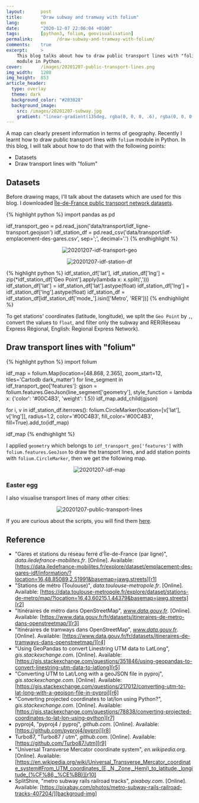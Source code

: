 ```yaml
---
layout:      post
title:       "Draw subway and tramway with folium"
lang:        en
date:        "2020-12-07 22:06:04 +0100"
tags:        [python3, folium, geovisualisation]
permalink:         /draw-subway-and-tramway-with-folium/
comments:    true
excerpt:     >
    This blog talks about how to draw public transport lines with "folium"
    module in Python.
cover:       /images/20201207-public-transport-lines.png
img_width:   1280
img_height:  853
article_header:
  type: overlay
  theme: dark
  background_color: "#203028"
  background_image:
    src: /images/20201207-subway.jpg
    gradient: "linear-gradient(135deg, rgba(0, 0, 0, .6), rgba(0, 0, 0, .4))"
---
```


A map can clearly present information in terms of geography. Recently I learnt
how to draw public transport lines with `folium` module in Python. In this blog,
I will talk about how to do that with the following points:
- Datasets
- Draw transport lines with "folium"

## Datasets
Before drawing maps, I'll talk about the datasets which are used for this blog.
I downloaded [Île-de-France public transport network datasets][r1].

{% highlight python %}
import pandas as pd

idf_transport_geo = pd.read_json('data/transport/idf_ligne-transport.geojson')
idf_station_df = pd.read_csv('data/transport/idf-emplacement-des-gares.csv', sep=';', decimal='.')
{% endhighlight %}

<p align="center">
  <img alt="20201207-idf-transport-geo"
  src="{{ site.baseurl }}/images/20201207-idf-transport-geo.png"/>
</p>

<p align="center">
  <img alt="20201207-idf-station-df"
  src="{{ site.baseurl }}/images/20201207-idf-station-df.png"/>
</p>

{% highlight python %}
idf_station_df['lat'], idf_station_df['lng'] = zip(*idf_station_df['Geo Point'].apply(lambda x: x.split(',')))
idf_station_df['lat'] = idf_station_df['lat'].astype(float)
idf_station_df['lng'] = idf_station_df['lng'].astype(float)
idf_station_df = idf_station_df[idf_station_df['mode_'].isin(['Metro', 'RER'])]
{% endhighlight %}

To get stations' coordinates (latitude, longitude), we split the `Geo Point` by
`,`, convert the values to `float`, and filter only the subway and RER(Réseau
Express Régional, English: Regional Express Network).

## Draw transport lines with "folium"
{% highlight python %}
import folium

idf_map = folium.Map(location=[48.868, 2.365], zoom_start=12, tiles='Cartodb dark_matter')
for line_segment in idf_transport_geo['features']:
    gjson = folium.features.GeoJson(line_segment['geometry'],
                                    style_function = lambda x: {'color': '#00C4B3',
                                                                'weight': 1.5})
    idf_map.add_child(gjson)

for i, v in idf_station_df.iterrows():
    folium.CircleMarker(location=[v['lat'], v['lng']],
                        radius=1.2,
                        color='#00C4B3',
                        fill_color='#00C4B3',
                        fill=True).add_to(idf_map)

idf_map
{% endhighlight %}

I applied `geometry` which belongs to `idf_transport_geo['features']` with
`folium.features.GeoJson` to draw the transport lines, and add station points
with `folium.CircleMarker`, then we get the following map.

<p align="center">
  <img alt="20201207-idf-map"
  src="{{ site.baseurl }}/images/20201207-idf-map.png"/>
</p>

### Easter egg
I also visualise transport lines of many other cities:

<p align="center">
  <img alt="20201207-public-transport-lines"
  src="{{ site.baseurl }}/images/20201207-public-transport-lines.png"/>
</p>

If you are curious about the scripts, you will find them [here][notebook].

## Reference
- "Gares et stations du réseau ferré d'Île-de-France (par ligne)", _data.iledefrance-mobilites.fr_. [Online]. Available: [https://data.iledefrance-mobilites.fr/explore/dataset/emplacement-des-gares-idf/information/?location=16,48.85089,2.51991&basemap=jawg.streets][r1]
- "Stations de métro (Toulouse)", _data.toulouse-metropole.fr_. [Online]. Available: [https://data.toulouse-metropole.fr/explore/dataset/stations-de-metro/map/?location=16,43.60215,1.44379&basemap=jawg.streets][r2]
- "Itinéraires de métro dans OpenStreetMap", _www.data.gouv.fr_. [Online]. Available: [https://www.data.gouv.fr/fr/datasets/itineraires-de-metro-dans-openstreetmap/][r3]
- "Itinéraires de tramways dans OpenStreetMap", _www.data.gouv.fr_. [Online]. Available: [https://www.data.gouv.fr/fr/datasets/itineraires-de-tramways-dans-openstreetmap/][r4]
- "Using GeoPandas to convert Linestring UTM data to LatLong", _gis.stackexchange.com_. [Online]. Available: [https://gis.stackexchange.com/questions/351846/using-geopandas-to-convert-linestring-utm-data-to-latlong][r5]
- "Converting UTM to Lat/Long with a geoJSON file in pyproj", _gis.stackexchange.com_. [Online]. Available: [https://gis.stackexchange.com/questions/217012/converting-utm-to-lat-long-with-a-geojson-file-in-pyproj][r6]
- "Converting projected coordinates to lat/lon using Python?", _gis.stackexchange.com_. [Online]. Available: [https://gis.stackexchange.com/questions/78838/converting-projected-coordinates-to-lat-lon-using-python][r7]
- pyproj4, "pyproj4 / pyproj", _github.com_. [Online]. Available: [https://github.com/pyproj4/pyproj][r8]
- Turbo87, "Turbo87 / utm", _github.com_. [Online]. Available: [https://github.com/Turbo87/utm][r9]
- "Universal Transverse Mercator coordinate system", _en.wikipedia.org_. [Online]. Available: [https://en.wikipedia.org/wiki/Universal_Transverse_Mercator_coordinate_system#From_UTM_coordinates_(E,_N,_Zone,_Hemi)_to_latitude,_longitude_(%CF%86,_%CE%BB)][r10]
- SplitShire, "metro subway rails railroad tracks", _pixabay.com_. [Online]. Available: [https://pixabay.com/photos/metro-subway-rails-railroad-tracks-407204/][backgroud-img]

[r1]: https://data.iledefrance-mobilites.fr/explore/dataset/emplacement-des-gares-idf/information/?location=16,48.85089,2.51991&basemap=jawg.streets
[r2]: https://data.toulouse-metropole.fr/explore/dataset/stations-de-metro/map/?location=16,43.60215,1.44379&basemap=jawg.streets
[r3]: https://www.data.gouv.fr/fr/datasets/itineraires-de-metro-dans-openstreetmap/
[r4]: https://www.data.gouv.fr/fr/datasets/itineraires-de-tramways-dans-openstreetmap/
[r5]: https://gis.stackexchange.com/questions/351846/using-geopandas-to-convert-linestring-utm-data-to-latlong
[r6]: https://gis.stackexchange.com/questions/217012/converting-utm-to-lat-long-with-a-geojson-file-in-pyproj
[r7]: https://gis.stackexchange.com/questions/78838/converting-projected-coordinates-to-lat-lon-using-python
[r8]: https://github.com/pyproj4/pyproj
[r9]: https://github.com/Turbo87/utm
[r10]: https://en.wikipedia.org/wiki/Universal_Transverse_Mercator_coordinate_system#From_UTM_coordinates_(E,_N,_Zone,_Hemi)_to_latitude,_longitude_(%CF%86,_%CE%BB)
[notebook]: https://github.com/jingwen-z/python-playground/blob/master/python_for_data_analysis/geovisualization/transport_lines.ipynb
[backgroud-img]: https://pixabay.com/photos/metro-subway-rails-railroad-tracks-407204/
